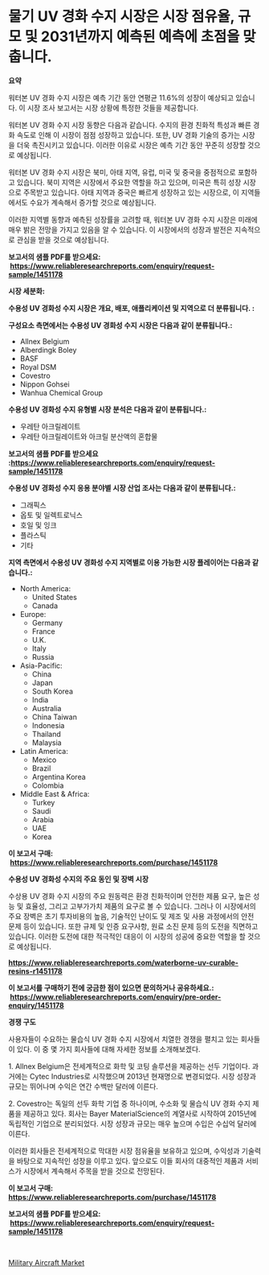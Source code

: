 <p><h1>물기 UV 경화 수지 시장은 시장 점유율, 규모 및 2031년까지 예측된 예측에 초점을 맞춥니다.</h1></p><p><strong>요약</strong></p>
<p><p>워터본 UV 경화 수지 시장은 예측 기간 동안 연평균 11.6%의 성장이 예상되고 있습니다. 이 시장 조사 보고서는 시장 상황에 특정한 것들을 제공합니다. </p><p>워터본 UV 경화 수지 시장 동향은 다음과 같습니다. 수지의 환경 친화적 특성과 빠른 경화 속도로 인해 이 시장이 점점 성장하고 있습니다. 또한, UV 경화 기술의 증가는 시장을 더욱 촉진시키고 있습니다. 이러한 이유로 시장은 예측 기간 동안 꾸준히 성장할 것으로 예상됩니다.</p><p>워터본 UV 경화 수지 시장은 북미, 아태 지역, 유럽, 미국 및 중국을 중점적으로 포함하고 있습니다. 북미 지역은 시장에서 주요한 역할을 하고 있으며, 미국은 특히 성장 시장으로 주목받고 있습니다. 아태 지역과 중국은 빠르게 성장하고 있는 시장으로, 이 지역들에서도 수요가 계속해서 증가할 것으로 예상됩니다.</p><p>이러한 지역별 동향과 예측된 성장률을 고려할 때, 워터본 UV 경화 수지 시장은 미래에 매우 밝은 전망을 가지고 있음을 알 수 있습니다. 이 시장에서의 성장과 발전은 지속적으로 관심을 받을 것으로 예상됩니다.</p></p>
<p><strong>보고서의 샘플 PDF를 받으세요: &nbsp;<a href="https://www.reliableresearchreports.com/enquiry/request-sample/1451178">https://www.reliableresearchreports.com/enquiry/request-sample/1451178</a></strong></p>
<p><strong>시장 세분화:</strong></p>
<p><strong> 수용성 UV 경화성 수지 시장은 개요, 배포, 애플리케이션 및 지역으로 더 분류됩니다. :</strong></p>
<p><strong>구성요소 측면에서는 수용성 UV 경화성 수지 시장은 다음과 같이 분류됩니다.:</strong></p>
<p><ul><li>Allnex Belgium</li><li>Alberdingk Boley</li><li>BASF</li><li>Royal DSM</li><li>Covestro</li><li>Nippon Gohsei</li><li>Wanhua Chemical Group</li></ul></p>
<p><strong> 수용성 UV 경화성 수지 유형별 시장 분석은 다음과 같이 분류됩니다.:</strong></p>
<p><ul><li>우레탄 아크릴레이트</li><li>우레탄 아크릴레이트와 아크릴 분산액의 혼합물</li></ul></p>
<p><strong>보고서의 샘플 PDF를 받으세요 :<a href="https://www.reliableresearchreports.com/enquiry/request-sample/1451178">https://www.reliableresearchreports.com/enquiry/request-sample/1451178</a></strong></p>
<p><strong> 수용성 UV 경화성 수지 응용 분야별 시장 산업 조사는 다음과 같이 분류됩니다.:</strong></p>
<p><ul><li>그래픽스</li><li>옵토 및 일렉트로닉스</li><li>호일 및 잉크</li><li>플라스틱</li><li>기타</li></ul></p>
<p><strong>지역 측면에서 수용성 UV 경화성 수지 지역별로 이용 가능한 시장 플레이어는 다음과 같습니다.:</strong></p>
<p><ul>
    <li>
        North America:
        <ul>
            <li>United States</li>
            <li>Canada</li>
        </ul>
    </li>
    <li>
        Europe:
        <ul>
            <li>Germany</li>
            <li>France</li>
            <li>U.K.</li>
            <li>Italy</li>
            <li>Russia</li>
        </ul>
    </li>
    <li>
        Asia-Pacific:
        <ul>
            <li>China</li>
            <li>Japan</li>
            <li>South Korea</li>
            <li>India</li>
            <li>Australia</li>
            <li>China Taiwan</li>
            <li>Indonesia</li>
            <li>Thailand</li>
            <li>Malaysia</li>
        </ul>
    </li>
    <li>
        Latin America:
        <ul>
            <li>Mexico</li>
            <li>Brazil</li>
            <li>Argentina Korea</li>
            <li>Colombia</li>
        </ul>
    </li>
    <li>
        Middle East & Africa:
        <ul>
            <li>Turkey</li>
            <li>Saudi</li>
            <li>Arabia</li>
            <li>UAE</li>
            <li>Korea</li>
        </ul>
    </li>
    </ul></p>
<p><strong>이 보고서 구매: &nbsp;<a href="https://www.reliableresearchreports.com/purchase/1451178">https://www.reliableresearchreports.com/purchase/1451178</a></strong></p>
<p><strong>수용성 UV 경화성 수지의 주요 동인 및 장벽 시장</strong></p>
<p><p>수상용 UV 경화 수지 시장의 주요 원동력은 환경 친화적이며 안전한 제품 요구, 높은 성능 및 효율성, 그리고 고부가가치 제품의 요구로 볼 수 있습니다. 그러나 이 시장에서의 주요 장벽은 초기 투자비용의 높음, 기술적인 난이도 및 제조 및 사용 과정에서의 안전 문제 등이 있습니다. 또한 규제 및 인증 요구사항, 원료 소진 문제 등의 도전을 직면하고 있습니다. 이러한 도전에 대한 적극적인 대응이 이 시장의 성공에 중요한 역할을 할 것으로 예상됩니다.</p></p>
<p><strong><a href="https://www.reliableresearchreports.com/waterborne-uv-curable-resins-r1451178">https://www.reliableresearchreports.com/waterborne-uv-curable-resins-r1451178</a></strong></p>
<p><strong>이 보고서를 구매하기 전에 궁금한 점이 있으면 문의하거나 공유하세요.: &nbsp;<a href="https://www.reliableresearchreports.com/enquiry/pre-order-enquiry/1451178">https://www.reliableresearchreports.com/enquiry/pre-order-enquiry/1451178</a></strong></p>
<p><strong>경쟁 구도</strong></p>
<p><p>사용자들이 수요하는 물습식 UV 경화 수지 시장에서 치열한 경쟁을 펼치고 있는 회사들이 있다. 이 중 몇 가지 회사들에 대해 자세한 정보를 소개해보겠다.</p><p>1. Allnex Belgium은 전세계적으로 화학 및 코팅 솔루션을 제공하는 선두 기업이다. 과거에는 Cytec Industries로 시작했으며 2013년 현재명으로 변경되었다. 시장 성장과 규모는 뛰어나며 수익은 연간 수백만 달러에 이른다.</p><p>2. Covestro는 독일의 선두 화학 기업 중 하나이며, 수소화 및 물습식 UV 경화 수지 제품을 제공하고 있다. 회사는 Bayer MaterialScience의 계열사로 시작하여 2015년에 독립적인 기업으로 분리되었다. 시장 성장과 규모는 매우 높으며 수입은 수십억 달러에 이른다.</p><p>이러한 회사들은 전세계적으로 막대한 시장 점유율을 보유하고 있으며, 수익성과 기술력을 바탕으로 지속적인 성장을 이루고 있다. 앞으로도 이들 회사의 대중적인 제품과 서비스가 시장에서 계속해서 주목을 받을 것으로 전망된다.</p></p>
<p><strong>이 보고서 구매: &nbsp; <a href="https://www.reliableresearchreports.com/purchase/1451178">https://www.reliableresearchreports.com/purchase/1451178</a></strong></p>
<p><strong>보고서의 샘플 PDF를 받으세요: &nbsp;<a href="https://www.reliableresearchreports.com/enquiry/request-sample/1451178">https://www.reliableresearchreports.com/enquiry/request-sample/1451178</a></strong><strong></strong></p>
<p>&nbsp;</p>
<p><p><a href="https://github.com/GroverBarry/Market-Research-Report-List-4/blob/main/military-aircraft-market.md">Military Aircraft Market</a></p></p>